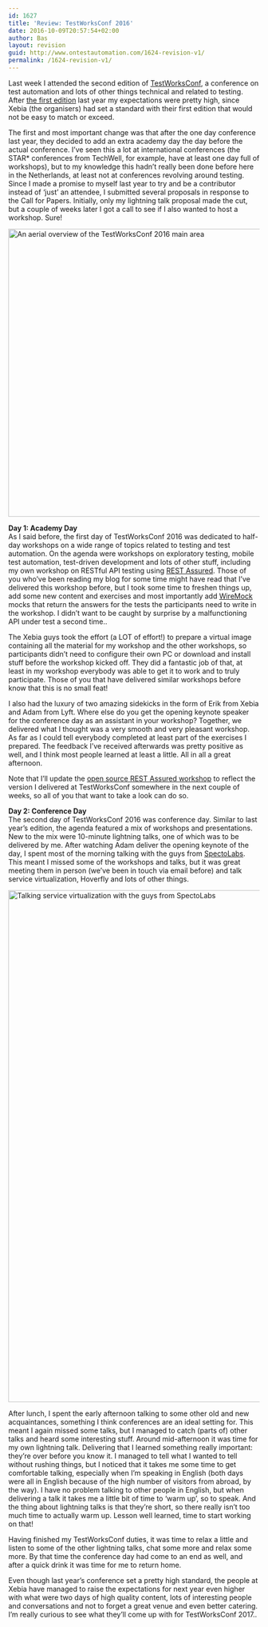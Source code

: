 ```yaml
---
id: 1627
title: 'Review: TestWorksConf 2016'
date: 2016-10-09T20:57:54+02:00
author: Bas
layout: revision
guid: http://www.ontestautomation.com/1624-revision-v1/
permalink: /1624-revision-v1/
---
```

Last week I attended the second edition of <a href="http://www.testworksconf.com" target="_blank">TestWorksConf</a>, a conference on test automation and lots of other things technical and related to testing. After <a href="http://www.ontestautomation.com/review-testworks-conf-2015/" target="_blank">the first edition</a> last year my expectations were pretty high, since Xebia (the organisers) had set a standard with their first edition that would not be easy to match or exceed.

The first and most important change was that after the one day conference last year, they decided to add an extra academy day the day before the actual conference. I&#8217;ve seen this a lot at international conferences (the STAR* conferences from TechWell, for example, have at least one day full of workshops), but to my knowledge this hadn&#8217;t really been done before here in the Netherlands, at least not at conferences revolving around testing. Since I made a promise to myself last year to try and be a contributor instead of &#8216;just&#8217; an attendee, I submitted several proposals in response to the Call for Papers. Initially, only my lightning talk proposal made the cut, but a couple of weeks later I got a call to see if I also wanted to host a workshop. Sure!

<a href="http://www.ontestautomation.com/?attachment_id=1626" rel="attachment wp-att-1626"><img src="http://www.ontestautomation.com/wp-content/uploads/2016/10/twc2016_2-1024x576.jpg" alt="An aerial overview of the TestWorksConf 2016 main area" width="1024" height="576" class="aligncenter size-large wp-image-1626" srcset="https://www.ontestautomation.com/wp-content/uploads/2016/10/twc2016_2-1024x576.jpg 1024w, https://www.ontestautomation.com/wp-content/uploads/2016/10/twc2016_2-300x169.jpg 300w, https://www.ontestautomation.com/wp-content/uploads/2016/10/twc2016_2-768x432.jpg 768w, https://www.ontestautomation.com/wp-content/uploads/2016/10/twc2016_2.jpg 1600w" sizes="(max-width: 1024px) 100vw, 1024px" /></a>

**Day 1: Academy Day**  
As I said before, the first day of TestWorksConf 2016 was dedicated to half-day workshops on a wide range of topics related to testing and test automation. On the agenda were workshops on exploratory testing, mobile test automation, test-driven development and lots of other stuff, including my own workshop on RESTful API testing using <a href="http://rest-assured.io" target="_blank">REST Assured</a>. Those of you who&#8217;ve been reading my blog for some time might have read that I&#8217;ve delivered this workshop before, but I took some time to freshen things up, add some new content and exercises and most importantly add <a href="http://wiremock.org/" target="_blank">WireMock</a> mocks that return the answers for the tests the participants need to write in the workshop. I didn&#8217;t want to be caught by surprise by a malfunctioning API under test a second time..

The Xebia guys took the effort (a LOT of effort!) to prepare a virtual image containing all the material for my workshop and the other workshops, so participants didn&#8217;t need to configure their own PC or download and install stuff before the workshop kicked off. They did a fantastic job of that, at least in my workshop everybody was able to get it to work and to truly participate. Those of you that have delivered similar workshops before know that this is no small feat!

I also had the luxury of two amazing sidekicks in the form of Erik from Xebia and Adam from Lyft. Where else do you get the opening keynote speaker for the conference day as an assistant in your workshop? Together, we delivered what I thought was a very smooth and very pleasant workshop. As far as I could tell everybody completed at least part of the exercises I prepared. The feedback I&#8217;ve received afterwards was pretty positive as well, and I think most people learned at least a little. All in all a great afternoon.

Note that I&#8217;ll update the <a href="https://github.com/basdijkstra/workshops/tree/master/rest-assured" target="_blank">open source REST Assured workshop</a> to reflect the version I delivered at TestWorksConf somewhere in the next couple of weeks, so all of you that want to take a look can do so.

**Day 2: Conference Day**  
The second day of TestWorksConf 2016 was conference day. Similar to last year&#8217;s edition, the agenda featured a mix of workshops and presentations. New to the mix were 10-minute lightning talks, one of which was to be delivered by me. After watching Adam deliver the opening keynote of the day, I spent most of the morning talking with the guys from <a href="https://www.specto.io/" target="_blank">SpectoLabs</a>. This meant I missed some of the workshops and talks, but it was great meeting them in person (we&#8217;ve been in touch via email before) and talk service virtualization, Hoverfly and lots of other things.

<a href="http://www.ontestautomation.com/?attachment_id=1625" rel="attachment wp-att-1625"><img src="http://www.ontestautomation.com/wp-content/uploads/2016/10/twc2016_1-768x1024.jpg" alt="Talking service virtualization with the guys from SpectoLabs" width="768" height="1024" class="aligncenter size-large wp-image-1625" srcset="https://www.ontestautomation.com/wp-content/uploads/2016/10/twc2016_1-768x1024.jpg 768w, https://www.ontestautomation.com/wp-content/uploads/2016/10/twc2016_1-225x300.jpg 225w, https://www.ontestautomation.com/wp-content/uploads/2016/10/twc2016_1.jpg 1536w" sizes="(max-width: 768px) 100vw, 768px" /></a>

After lunch, I spent the early afternoon talking to some other old and new acquaintances, something I think conferences are an ideal setting for. This meant I again missed some talks, but I managed to catch (parts of) other talks and heard some interesting stuff. Around mid-afternoon it was time for my own lightning talk. Delivering that I learned something really important: they&#8217;re over before you know it. I managed to tell what I wanted to tell without rushing things, but I noticed that it takes me some time to get comfortable talking, especially when I&#8217;m speaking in English (both days were all in English because of the high number of visitors from abroad, by the way). I have no problem talking to other people in English, but when delivering a talk it takes me a little bit of time to &#8216;warm up&#8217;, so to speak. And the thing about lightning talks is that they&#8217;re short, so there really isn&#8217;t too much time to actually warm up. Lesson well learned, time to start working on that!



Having finished my TestWorksConf duties, it was time to relax a little and listen to some of the other lightning talks, chat some more and relax some more. By that time the conference day had come to an end as well, and after a quick drink it was time for me to return home.

Even though last year&#8217;s conference set a pretty high standard, the people at Xebia have managed to raise the expectations for next year even higher with what were two days of high quality content, lots of interesting people and conversations and not to forget a great venue and even better catering. I&#8217;m really curious to see what they&#8217;ll come up with for TestWorksConf 2017..